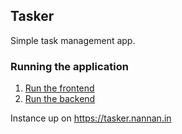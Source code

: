 ## Tasker

Simple task management app.

### Running the application

1. [Run the frontend](frontend/README.md)
2. [Run the backend](backend/README.md)

Instance up on https://tasker.nannan.in